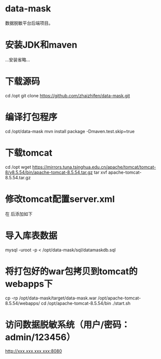 # data-mask
数据脱敏平台后端项目。

# 安装JDK和maven
  ...安装省略...
  
# 下载源码
cd /opt
git clone https://github.com/zhaizhifen/data-mask.git

# 编译打包程序
cd /opt/data-mask
mvn install package -Dmaven.test.skip=true

# 下载tomcat
cd /opt
wget https://mirrors.tuna.tsinghua.edu.cn/apache/tomcat/tomcat-8/v8.5.54/bin/apache-tomcat-8.5.54.tar.gz
tar xvf apache-tomcat-8.5.54.tar.gz

# 修改tomcat配置server.xml
在
<Host name="localhost"  appBase="webapps"
            unpackWARs="true" autoDeploy="true">
后添加如下
<Context path="/" docBase="/opt/apache-tomcat-8.5.54/webapps/data-mask" reloadable="false" allowLinking="true"></Context>

# 导入库表数据
mysql -uroot -p < /opt/data-mask/sql/datamaskdb.sql

# 将打包好的war包拷贝到tomcat的webapps下
cp -rp /opt/data-mask/target/data-mask.war /opt/apache-tomcat-8.5.54/webapps/
cd /opt/apache-tomcat-8.5.54/bin
./start.sh

# 访问数据脱敏系统（用户/密码：admin/123456）
http://xxx.xxx.xxx.xxx:8080
